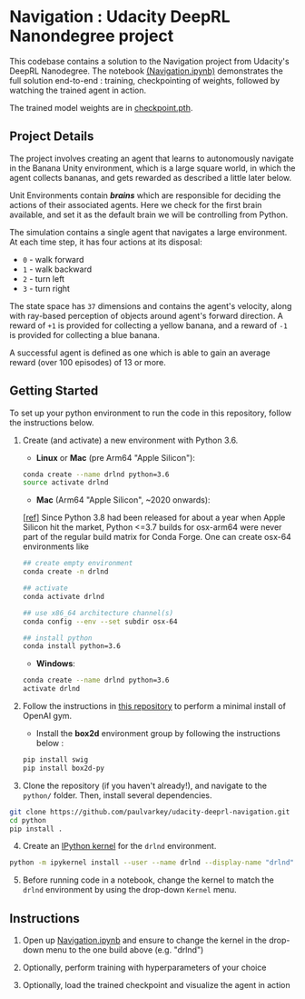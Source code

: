 # Navigation : Udacity DeepRL Nanondegree project

This codebase contains a solution to the Navigation project 
from Udacity's DeepRL Nanodegree. The notebook [(Navigation.ipynb)](Navigation.ipynb) 
demonstrates the full solution end-to-end : 
training, checkpointing of weights, followed by watching the trained agent in action.

The trained model weights are in [checkpoint.pth](checkpoint.pth).

## Project Details

The project involves creating an agent that learns to autonomously navigate in the 
Banana Unity environment, which is a large square world, in which the agent collects 
bananas, and gets rewarded as described a little later below.

Unit Environments contain **_brains_** which are responsible for deciding the actions 
of their associated agents. Here we check for the first brain available, 
and set it as the default brain we will be controlling from Python.

The simulation contains a single agent that navigates a large environment. 
At each time step, it has four actions at its disposal:
- `0` - walk forward 
- `1` - walk backward
- `2` - turn left
- `3` - turn right

The state space has `37` dimensions and contains the agent's velocity, along with ray-based perception of objects around agent's forward direction.  A reward of `+1` is provided for collecting a yellow banana, and a reward of `-1` is provided for collecting a blue banana.

A successful agent is defined as one which is able to gain an average reward (over 100 episodes) of 13 or more.

## Getting Started

To set up your python environment to run the code in this repository, follow the instructions below.

1. Create (and activate) a new environment with Python 3.6.

	- __Linux__ or __Mac__ (pre Arm64 "Apple Silicon"):
	```bash
	conda create --name drlnd python=3.6
	source activate drlnd
	```
    - __Mac__ (Arm64 "Apple Silicon", ~2020 onwards):

    [[ref]](https://stackoverflow.com/a/70219965) Since Python 3.8 had been released for about a year when Apple Silicon hit the market, Python <=3.7 builds for osx-arm64 were never part of the regular build matrix for Conda Forge. One can create osx-64 environments like
	```bash
	## create empty environment
    conda create -n drlnd

    ## activate
    conda activate drlnd

    ## use x86_64 architecture channel(s)
    conda config --env --set subdir osx-64

    ## install python
    conda install python=3.6
	```
	- __Windows__: 
	```bash
	conda create --name drlnd python=3.6 
	activate drlnd
	```
	
2. Follow the instructions in [this repository](https://github.com/openai/gym) to perform a minimal install of OpenAI gym.  
	- Install the **box2d** environment group by following the instructions below : 
    ```bash
    pip install swig
    pip install box2d-py
    ```
	
3. Clone the repository (if you haven't already!), and navigate to the `python/` folder.  Then, install several dependencies.
```bash
git clone https://github.com/paulvarkey/udacity-deeprl-navigation.git
cd python
pip install .
```

4. Create an [IPython kernel](http://ipython.readthedocs.io/en/stable/install/kernel_install.html) for the `drlnd` environment.  
```bash
python -m ipykernel install --user --name drlnd --display-name "drlnd"
```

5. Before running code in a notebook, change the kernel to match the `drlnd` environment by using the drop-down `Kernel` menu. 

## Instructions

1. Open up [Navigation.ipynb](Navigation.ipynb) and ensure to change the kernel in the drop-down menu to the one build above (e.g. "drlnd")

2. Optionally, perform training with hyperparameters of your choice

3. Optionally, load the trained checkpoint and visualize the agent in action